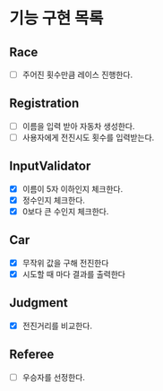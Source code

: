 # 기능 구현 목록

## Race
- [ ] 주어진 횟수만큼 레이스 진행한다.

## Registration
- [ ] 이름을 입력 받아 자동차 생성한다.
- [ ] 사용자에게 전진시도 횟수를 입력받는다.

## InputValidator
- [x] 이름이 5자 이하인지 체크한다.
- [x] 정수인지 체크한다.
- [x] 0보다 큰 수인지 체크한다.

## Car
- [x] 무작위 값을 구해 전진한다
- [x] 시도할 때 마다 결과를 출력한다

## Judgment
- [x] 전진거리를 비교한다.

## Referee
- [ ] 우승자를 선정한다.